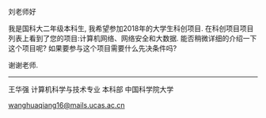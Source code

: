 刘老师好

我是国科大二年级本科生, 我希望参加2018年的大学生科创项目. 在科创项目项目列表上看到了您的项目:计算机网络、网络安全和大数据. 能否稍微详细的介绍一下这个项目呢? 如果要参与这个项目需要什么先决条件吗?

谢谢老师.



***

王华强
计算机科学与技术专业
本科部
中国科学院大学

wanghuaqiang16@mails.ucas.ac.cn